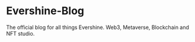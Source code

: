 # Evershine-Blog
The official blog for all things Evershine. Web3, Metaverse, Blockchain and NFT studio.
